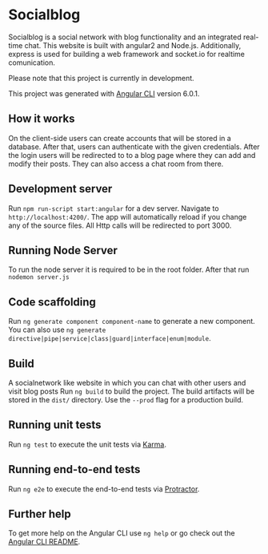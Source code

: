 # Socialblog
Socialblog is a social network  with blog functionality and an
integrated real-time chat.
This website is built with angular2 and Node.js. 
Additionally, express is used for building a web framework and socket.io for realtime comunication.

Please note that this project is currently in development. 

This project was generated with [Angular CLI](https://github.com/angular/angular-cli) version 6.0.1.

## How it works
On the client-side users can create accounts that will be stored in a database. 
After that, users can authenticate with the given credentials. After the login users will be redirected to 
to a blog page where they can add and modify their posts. They can also access a chat room from there.

## Development server

Run `npm run-script start:angular` for a dev server. Navigate to `http://localhost:4200/`. The app will automatically reload if you change any of the source files.
All Http calls will be redirected to port 3000.

## Running Node Server
To run the node server it is required to be in the root folder. 
After that run `nodemon server.js`

## Code scaffolding

Run `ng generate component component-name` to generate a new component. You can also use `ng generate directive|pipe|service|class|guard|interface|enum|module`.

## Build
A socialnetwork like website in which you can chat with other users and visit blog posts 
Run `ng build` to build the project. The build artifacts will be stored in the `dist/` directory. Use the `--prod` flag for a production build.

## Running unit tests

Run `ng test` to execute the unit tests via [Karma](https://karma-runner.github.io).

## Running end-to-end tests

Run `ng e2e` to execute the end-to-end tests via [Protractor](http://www.protractortest.org/).

## Further help

To get more help on the Angular CLI use `ng help` or go check out the [Angular CLI README](https://github.com/angular/angular-cli/blob/master/README.md).
